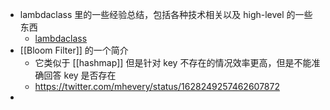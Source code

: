 - lambdaclass 里的一些经验总结，包括各种技术相关以及 high-level 的一些东西
	- [lambdaclass](https://github.com/lambdaclass/lambdaclass_hacking_learning_path)
- [[Bloom Filter]] 的一个简介
	- 它类似于 [[hashmap]] 但是针对 key 不存在的情况效率更高，但是不能准确回答 key 是否存在
	- https://twitter.com/mhevery/status/1628249257462607872
-